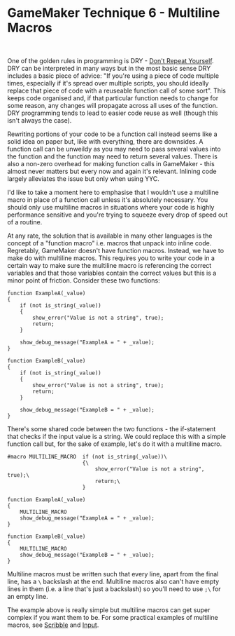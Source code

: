 # GameMaker Technique 6 - Multiline Macros

&nbsp;

One of the golden rules in programming is DRY - [Don't Repeat Yourself](https://en.wikipedia.org/wiki/Don%27t_repeat_yourself). DRY can be interpreted in many ways but in the most basic sense DRY includes a basic piece of advice: "If you're using a piece of code multiple times, especially if it's spread over multiple scripts, you should ideally replace that piece of code with a reuseable function call of some sort". This keeps code organised and, if that particular function needs to change for some reason, any changes will propagate across all uses of the function. DRY programming tends to lead to easier code reuse as well (though this isn't always the case).

Rewriting portions of your code to be a function call instead seems like a solid idea on paper but, like with everything, there are downsides. A function call can be unweildy as you may need to pass several values into the function and the function may need to return several values. There is also a non-zero overhead for making function calls in GameMaker - this almost never matters but every now and again it's relevant. Inlining code largely alleviates the issue but only when using YYC.

I'd like to take a moment here to emphasise that I wouldn't use a multiline macro in place of a function call unless it's absolutely necessary. You should only use multiline macros in situations where your code is highly performance sensitive and you're trying to squeeze every drop of speed out of a routine.

At any rate, the solution that is available in many other languages is the concept of a "function macro" i.e. macros that unpack into inline code. Regretably, GameMaker doesn't have function macros. Instead, we have to make do with multiline macros. This requires you to write your code in a certain way to make sure the multiline macro is referencing the correct variables and that those variables contain the correct values but this is a minor point of friction. Consider these two functions:

```gml
function ExampleA(_value)
{
    if (not is_string(_value))
    {
        show_error("Value is not a string", true);
        return;
    }
    
    show_debug_message("ExampleA = " + _value);
}

function ExampleB(_value)
{
    if (not is_string(_value))
    {
        show_error("Value is not a string", true);
        return;
    }
    
    show_debug_message("ExampleB = " + _value);
}
```

There's some shared code between the two functions - the if-statement that checks if the input value is a string. We could replace this with a simple function call but, for the sake of example, let's do it with a multiline macro.

```gml
#macro MULTILINE_MACRO  if (not is_string(_value))\
                        {\
                            show_error("Value is not a string", true);\
                            return;\
                        }

function ExampleA(_value)
{
    MULTILINE_MACRO
    show_debug_message("ExampleA = " + _value);
}

function ExampleB(_value)
{
    MULTILINE_MACRO
    show_debug_message("ExampleB = " + _value);
}
```

Multiline macros must be written such that every line, apart from the final line, has a `\` backslash at the end. Multiline macros also can't have empty lines in them (i.e. a line that's just a backslash) so you'll need to use `;\` for an empty line.

The example above is really simple but multiline macros can get super complex if you want them to be. For some practical examples of multiline macros, see [Scribble](https://github.com/JujuAdams/Scribble/blob/master/scripts/__scribble_gen_6_build_lines/__scribble_gen_6_build_lines.gml) and [Input](https://github.com/offalynne/Input/blob/master/scripts/__input_macros/__input_macros.gml).
